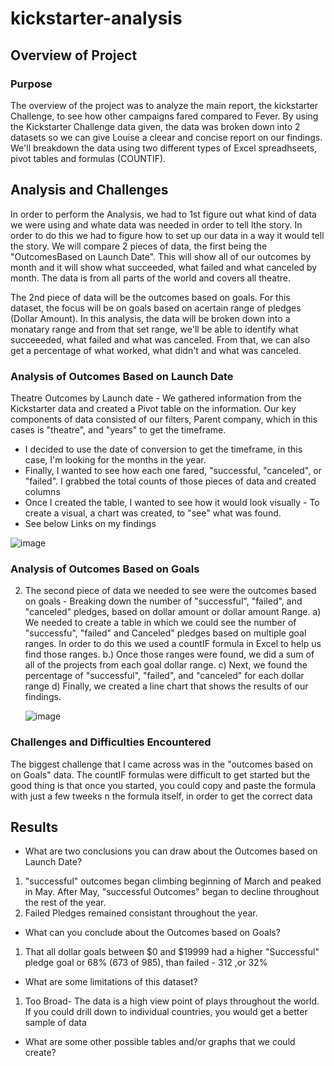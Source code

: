 # kickstarter-analysis

## Overview of Project

### Purpose
  The overview of the project was to analyze the main report, the kickstarter Challenge, to see how other campaigns fared compared to Fever. By using the Kickstarter Challenge data given, the data was broken down into 2 datasets so we can give Louise a cleear and concise report on our findings. We'll breakdown the data using two different types of Excel spreadhseets, pivot tables and formulas (COUNTIF).

## Analysis and Challenges

  In order to perform the Analysis, we had to 1st figure out what kind of data we were using and whate data was needed in order to tell lthe story. In order to do this we had to figure how to set up our data in a way it would tell the story.  We will compare 2 pieces of data, the first being the "OutcomesBased on Launch Date".  This will show all of our outcomes by month and it will show what succeeded, what failed and what canceled by month.  The data is from all parts of the world and covers all theatre.
  
  The 2nd piece of data will be the outcomes based on goals.  For this dataset, the focus will be on goals based on acertain range of pledges (Dollar Amount).  In this analysis, the data will be broken down into a monatary range and from that set range, we'll be able to identify what succeeeded, what failed and what was canceled.  From that, we can also get a percentage of what worked, what didn't and what was canceled.
 
 
  

### Analysis of Outcomes Based on Launch Date

 Theatre Outcomes by Launch date - We gathered information from the Kickstarter data and created a Pivot table on the information. Our key components of data consisted of our filters, Parent company, which in this cases is "theatre", and "years" to get the timeframe.
   -  I decided to use the date of conversion to get the timeframe, in this case, I'm looking for the months in the year. 
   -  Finally, I wanted to see how each one fared, "successful, "canceled", or "failed".  I grabbed the total counts of those pieces of data and created columns
   - Once I created the table, I wanted to see how it would look visually - To create a visual, a chart was created, to "see" what was found.
   -  See below Links on my findings
    
    
   ![image](https://user-images.githubusercontent.com/94253815/143725091-1ffe87a2-adf2-4426-bf33-e58c4b724a85.png)




    
    
 
 
    
 

### Analysis of Outcomes Based on Goals

2. The second piece of data we needed to see were the outcomes based on goals - Breaking down the number of "successful", "failed", and "canceled" pledges, based on dollar amount or dollar amount Range.
    a) We needed to create a table in which we could see the number of "successfu", "failed" and Canceled" pledges based on multiple goal ranges.  In order to do this we used a countIF formula in Excel to help us find those ranges.
    b.) Once those ranges were found, we did a sum of all of the projects from each goal dollar range.
    c)  Next, we found the percentage of "successful", "failed", and "canceled" for each dollar range
    d) Finally, we created a line chart that shows the results of our findings.
    
    
     ![image](https://user-images.githubusercontent.com/94253815/143725046-625f33e7-bfab-4755-bf2e-64729ee0a80e.png)
    
    
    
    
   
    
### Challenges and Difficulties Encountered

The biggest challenge that I came across was in the "outcomes based on on Goals" data.  The countIF formulas were difficult to get started but the good thing is that once you started, you could copy and paste the formula with just a few tweeks n the formula itself, in order to get the correct data

## Results

- What are two conclusions you can draw about the Outcomes based on Launch Date?

 1. "successful" outcomes began climbing beginning of March and peaked in May. After May, "successful Outcomes" began to decline throughout the rest of the year.
 2. Failed Pledges remained consistant throughout the year.

- What can you conclude about the Outcomes based on Goals?
 1. That all dollar goals between $0 and $19999 had a higher "Successful" pledge goal or 68% (673 of 985), than failed - 312 ,or 32%

- What are some limitations of this dataset?
 1. Too Broad-  The data is a high view point of plays throughout the world.  If you could drill down to individual countries, you would get a better sample of data

- What are some other possible tables and/or graphs that we could create?

